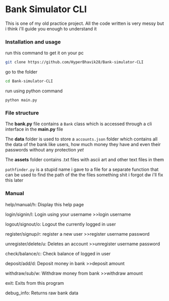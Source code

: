 # Bank Simulator CLI

This is one of my old practice project.
All the code written is very messy
but i think i'll guide you enough to understand it

### Installation and usage
run this command to get it on your pc
```bash
git clone https://github.com/HyperBhavik28/Bank-simulator-CLI
```

go to the folder
```bash
cd Bank-simulator-CLI
```

run using python command
```
python main.py
```


### File structure

The **bank.py** file contains a `Bank` class which is accessed through a cli interface in the **main.py** file

The **data** folder is used to store a `accounts.json` folder which contains all the data of the bank like users, how much money they have and even their passwords without any protection *yet*

The **assets** folder contains .txt files with ascii art and other text files in them

`pathfinder.py` is a stupid name i gave to a file for a separate function that can be used to find the path of the the files something shit i forgot dw i'll fix this later

### Manual

help/manual/h: 
	Display this help page

login/signin/l:
	Login using your username
	>>login username

logout/signout/o:
	Logout the currently logged in user
	
register/signup/r:
	register a new user
	>>register username password

unregister/delete/u:
	Deletes an account
	>>unregister username password

check/balance/c:
	Check balance of logged in user

deposit/add/d:
	Deposit money in bank
	>>deposit amount

withdraw/sub/w:
	Withdraw money from bank
	>>withdraw amount

exit:
	Exits from this program

debug_info:
	Returns raw bank data

